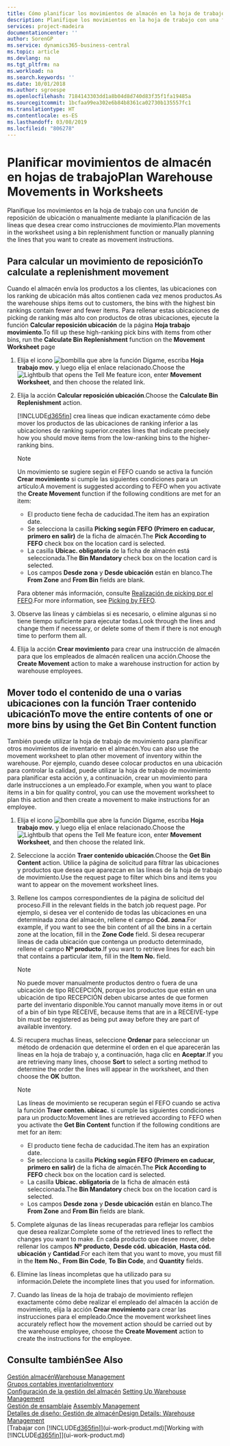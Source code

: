 ```yaml
---
title: Cómo planificar los movimientos de almacén en la hoja de trabajo | Documentos de Microsoft
description: Planifique los movimientos en la hoja de trabajo con una función de reposición de ubicación o manualmente mediante la planificación de las líneas que desea crear como instrucciones de movimiento.
services: project-madeira
documentationcenter: ''
author: SorenGP
ms.service: dynamics365-business-central
ms.topic: article
ms.devlang: na
ms.tgt_pltfrm: na
ms.workload: na
ms.search.keywords: ''
ms.date: 10/01/2018
ms.author: sgroespe
ms.openlocfilehash: 7184143303dd1a8b04d8d740d83f35f1fa19485a
ms.sourcegitcommit: 1bcfaa99ea302e6b84b8361ca02730b135557fc1
ms.translationtype: HT
ms.contentlocale: es-ES
ms.lasthandoff: 03/08/2019
ms.locfileid: "806278"
---
```

# <a name="plan-warehouse-movements-in-worksheets"></a><span data-ttu-id="7d63c-103">Planificar movimientos de almacén en hojas de trabajo</span><span class="sxs-lookup"><span data-stu-id="7d63c-103">Plan Warehouse Movements in Worksheets</span></span>
<span data-ttu-id="7d63c-104">Planifique los movimientos en la hoja de trabajo con una función de reposición de ubicación o manualmente mediante la planificación de las líneas que desea crear como instrucciones de movimiento.</span><span class="sxs-lookup"><span data-stu-id="7d63c-104">Plan movements in the worksheet using a bin replenishment function or manually planning the lines that you want to create as movement instructions.</span></span>  

## <a name="to-calculate-a-replenishment-movement"></a><span data-ttu-id="7d63c-105">Para calcular un movimiento de reposición</span><span class="sxs-lookup"><span data-stu-id="7d63c-105">To calculate a replenishment movement</span></span>  
<span data-ttu-id="7d63c-106">Cuando el almacén envía los productos a los clientes, las ubicaciones con los ranking de ubicación más altos contienen cada vez menos productos.</span><span class="sxs-lookup"><span data-stu-id="7d63c-106">As the warehouse ships items out to customers, the bins with the highest bin rankings contain fewer and fewer items.</span></span> <span data-ttu-id="7d63c-107">Para rellenar estas ubicaciones de picking de ranking más alto con productos de otras ubicaciones, ejecute la función **Calcular reposición ubicación** de la página **Hoja trabajo movimiento**.</span><span class="sxs-lookup"><span data-stu-id="7d63c-107">To fill up these high-ranking pick bins with items from other bins, run the **Calculate Bin Replenishment** function on the **Movement Worksheet** page</span></span>

1.  <span data-ttu-id="7d63c-108">Elija el icono ![bombilla que abre la función Dígame](media/ui-search/search_small.png "Dígame que desea hacer"), escriba **Hoja trabajo mov.** y luego elija el enlace relacionado.</span><span class="sxs-lookup"><span data-stu-id="7d63c-108">Choose the ![Lightbulb that opens the Tell Me feature](media/ui-search/search_small.png "Tell me what you want to do") icon, enter **Movement Worksheet**, and then choose the related link.</span></span>  
2.  <span data-ttu-id="7d63c-109">Elija la acción **Calcular reposición ubicación**.</span><span class="sxs-lookup"><span data-stu-id="7d63c-109">Choose the **Calculate Bin Replenishment** action.</span></span>  

    [!INCLUDE[d365fin](includes/d365fin_md.md)] <span data-ttu-id="7d63c-110">crea líneas que indican exactamente cómo debe mover los productos de las ubicaciones de ranking inferior a las ubicaciones de ranking superior.</span><span class="sxs-lookup"><span data-stu-id="7d63c-110">creates lines that indicate precisely how you should move items from the low-ranking bins to the higher-ranking bins.</span></span>  

    > [!NOTE]  
    >  <span data-ttu-id="7d63c-111">Un movimiento se sugiere según el FEFO cuando se activa la función **Crear movimiento** si cumple las siguientes condiciones para un artículo:</span><span class="sxs-lookup"><span data-stu-id="7d63c-111">A movement is suggested according to FEFO when you activate the **Create Movement** function if the following conditions are met for an item:</span></span>  
    >   
    >  -   <span data-ttu-id="7d63c-112">El producto tiene fecha de caducidad.</span><span class="sxs-lookup"><span data-stu-id="7d63c-112">The item has an expiration date.</span></span>  
    > -   <span data-ttu-id="7d63c-113">Se selecciona la casilla **Picking según FEFO (Primero en caducar, primero en salir)** de la ficha de almacén.</span><span class="sxs-lookup"><span data-stu-id="7d63c-113">The **Pick According to FEFO** check box on the location card is selected.</span></span>  
    > -   <span data-ttu-id="7d63c-114">La casilla **Ubicac. obligatoria** de la ficha de almacén está seleccionada.</span><span class="sxs-lookup"><span data-stu-id="7d63c-114">The **Bin Mandatory** check box on the location card is selected.</span></span>  
    > -   <span data-ttu-id="7d63c-115">Los campos **Desde zona** y **Desde ubicación** están en blanco.</span><span class="sxs-lookup"><span data-stu-id="7d63c-115">The **From Zone** and **From Bin** fields are blank.</span></span>  

    <span data-ttu-id="7d63c-116">Para obtener más información, consulte [Realización de picking por el FEFO](warehouse-picking-by-fefo.md).</span><span class="sxs-lookup"><span data-stu-id="7d63c-116">For more information, see [Picking by FEFO](warehouse-picking-by-fefo.md).</span></span>  

3.  <span data-ttu-id="7d63c-117">Observe las líneas y cámbielas si es necesario, o elimine algunas si no tiene tiempo suficiente para ejecutar todas.</span><span class="sxs-lookup"><span data-stu-id="7d63c-117">Look through the lines and change them if necessary, or delete some of them if there is not enough time to perform them all.</span></span>  
4.  <span data-ttu-id="7d63c-118">Elija la acción **Crear movimiento** para crear una instrucción de almacén para que los empleados de almacén realicen una acción.</span><span class="sxs-lookup"><span data-stu-id="7d63c-118">Choose the **Create Movement** action to make a warehouse instruction for action by warehouse employees.</span></span>  

## <a name="to-move-the-entire-contents-of-one-or-more-bins-by-using-the-get-bin-content-function"></a><span data-ttu-id="7d63c-119">Mover todo el contenido de una o varias ubicaciones con la función Traer contenido ubicación</span><span class="sxs-lookup"><span data-stu-id="7d63c-119">To move the entire contents of one or more bins by using the Get Bin Content function</span></span>  
<span data-ttu-id="7d63c-120">También puede utilizar la hoja de trabajo de movimiento para planificar otros movimientos de inventario en el almacén.</span><span class="sxs-lookup"><span data-stu-id="7d63c-120">You can also use the movement worksheet to plan other movement of inventory within the warehouse.</span></span> <span data-ttu-id="7d63c-121">Por ejemplo, cuando desee colocar productos en una ubicación para controlar la calidad, puede utilizar la hoja de trabajo de movimiento para planificar esta acción y, a continuación, crear un movimiento para darle instrucciones a un empleado.</span><span class="sxs-lookup"><span data-stu-id="7d63c-121">For example, when you want to place items in a bin for quality control, you can use the movement worksheet to plan this action and then create a movement to make instructions for an employee.</span></span>  

1.  <span data-ttu-id="7d63c-122">Elija el icono ![bombilla que abre la función Dígame](media/ui-search/search_small.png "Dígame que desea hacer"), escriba **Hoja trabajo mov.** y luego elija el enlace relacionado.</span><span class="sxs-lookup"><span data-stu-id="7d63c-122">Choose the ![Lightbulb that opens the Tell Me feature](media/ui-search/search_small.png "Tell me what you want to do") icon, enter **Movement Worksheet**, and then choose the related link.</span></span>  
2.  <span data-ttu-id="7d63c-123">Seleccione la acción **Traer contenido ubicación**.</span><span class="sxs-lookup"><span data-stu-id="7d63c-123">Choose the **Get Bin Content** action.</span></span> <span data-ttu-id="7d63c-124">Utilice la página de solicitud para filtrar las ubicaciones y productos que desea que aparezcan en las líneas de la hoja de trabajo de movimiento.</span><span class="sxs-lookup"><span data-stu-id="7d63c-124">Use the request page to filter which bins and items you want to appear on the movement worksheet lines.</span></span>  
3.  <span data-ttu-id="7d63c-125">Rellene los campos correspondientes de la página de solicitud del proceso.</span><span class="sxs-lookup"><span data-stu-id="7d63c-125">Fill in the relevant fields in the batch job request page.</span></span> <span data-ttu-id="7d63c-126">Por ejemplo, si desea ver el contenido de todas las ubicaciones en una determinada zona del almacén, rellene el campo **Cód. zona**.</span><span class="sxs-lookup"><span data-stu-id="7d63c-126">For example, if you want to see the bin content of all the bins in a certain zone at the location, fill in the **Zone Code** field.</span></span> <span data-ttu-id="7d63c-127">Si desea recuperar líneas de cada ubicación que contenga un producto determinado, rellene el campo **Nº producto**.</span><span class="sxs-lookup"><span data-stu-id="7d63c-127">If you want to retrieve lines for each bin that contains a particular item, fill in the **Item No.** field.</span></span>  

    > [!NOTE]  
    >  <span data-ttu-id="7d63c-128">No puede mover manualmente productos dentro o fuera de una ubicación de tipo RECEPCIÓN, porque los productos que están en una ubicación de tipo RECEPCIÓN deben ubicarse antes de que formen parte del inventario disponible.</span><span class="sxs-lookup"><span data-stu-id="7d63c-128">You cannot manually move items in or out of a bin of bin type RECEIVE, because items that are in a RECEIVE-type bin must be registered as being put away before they are part of available inventory.</span></span>  

4.  <span data-ttu-id="7d63c-129">Si recupera muchas líneas, seleccione **Ordenar** para seleccionar un método de ordenación que determine el orden en el que aparecerán las líneas en la hoja de trabajo y, a continuación, haga clic en **Aceptar**.</span><span class="sxs-lookup"><span data-stu-id="7d63c-129">If you are retrieving many lines, choose **Sort** to select a sorting method to determine the order the lines will appear in the worksheet, and then choose the **OK** button.</span></span>  

    > [!NOTE]  
    >  <span data-ttu-id="7d63c-130">Las líneas de movimiento se recuperan según el FEFO cuando se activa la función **Traer conten. ubicac.** si cumple las siguientes condiciones para un producto:</span><span class="sxs-lookup"><span data-stu-id="7d63c-130">Movement lines are retrieved according to FEFO when you activate the **Get Bin Content** function if the following conditions are met for an item:</span></span>  
    >   
    >  -   <span data-ttu-id="7d63c-131">El producto tiene fecha de caducidad.</span><span class="sxs-lookup"><span data-stu-id="7d63c-131">The item has an expiration date.</span></span>  
    > -   <span data-ttu-id="7d63c-132">Se selecciona la casilla **Picking según FEFO (Primero en caducar, primero en salir)** de la ficha de almacén.</span><span class="sxs-lookup"><span data-stu-id="7d63c-132">The **Pick According to FEFO** check box on the location card is selected.</span></span>  
    > -   <span data-ttu-id="7d63c-133">La casilla **Ubicac. obligatoria** de la ficha de almacén está seleccionada.</span><span class="sxs-lookup"><span data-stu-id="7d63c-133">The **Bin Mandatory** check box on the location card is selected.</span></span>  
    > -   <span data-ttu-id="7d63c-134">Los campos **Desde zona** y **Desde ubicación** están en blanco.</span><span class="sxs-lookup"><span data-stu-id="7d63c-134">The **From Zone** and **From Bin** fields are blank.</span></span>  

5.  <span data-ttu-id="7d63c-135">Complete algunas de las líneas recuperadas para reflejar los cambios que desea realizar.</span><span class="sxs-lookup"><span data-stu-id="7d63c-135">Complete some of the retrieved lines to reflect the changes you want to make.</span></span> <span data-ttu-id="7d63c-136">En cada producto que desee mover, debe rellenar los campos **Nº producto**, **Desde cód. ubicación**, **Hasta cód. ubicación** y **Cantidad**.</span><span class="sxs-lookup"><span data-stu-id="7d63c-136">For each item that you want to move, you must fill in the **Item No.**, **From Bin Code**, **To Bin Code**, and **Quantity** fields.</span></span>  
6.  <span data-ttu-id="7d63c-137">Elimine las líneas incompletas que ha utilizado para su información.</span><span class="sxs-lookup"><span data-stu-id="7d63c-137">Delete the incomplete lines that you used for information.</span></span>  
7.  <span data-ttu-id="7d63c-138">Cuando las líneas de la hoja de trabajo de movimiento reflejen exactamente cómo debe realizar el empleado del almacén la acción de movimiento, elija la acción **Crear movimiento** para crear las instrucciones para el empleado.</span><span class="sxs-lookup"><span data-stu-id="7d63c-138">Once the movement worksheet lines accurately reflect how the movement action should be carried out by the warehouse employee, choose the **Create Movement** action to create the instructions for the employee.</span></span>  

## <a name="see-also"></a><span data-ttu-id="7d63c-139">Consulte también</span><span class="sxs-lookup"><span data-stu-id="7d63c-139">See Also</span></span>  
[<span data-ttu-id="7d63c-140">Gestión almacén</span><span class="sxs-lookup"><span data-stu-id="7d63c-140">Warehouse Management</span></span>](warehouse-manage-warehouse.md)  
[<span data-ttu-id="7d63c-141">Grupos contables inventario</span><span class="sxs-lookup"><span data-stu-id="7d63c-141">Inventory</span></span>](inventory-manage-inventory.md)  
<span data-ttu-id="7d63c-142">[Configuración de la gestión del almacén](warehouse-setup-warehouse.md)   </span><span class="sxs-lookup"><span data-stu-id="7d63c-142">[Setting Up Warehouse Management](warehouse-setup-warehouse.md)   </span></span>  
<span data-ttu-id="7d63c-143">[Gestión de ensamblaje](assembly-assemble-items.md)  </span><span class="sxs-lookup"><span data-stu-id="7d63c-143">[Assembly Management](assembly-assemble-items.md)  </span></span>  
[<span data-ttu-id="7d63c-144">Detalles de diseño: Gestión de almacén</span><span class="sxs-lookup"><span data-stu-id="7d63c-144">Design Details: Warehouse Management</span></span>](design-details-warehouse-management.md)  
<span data-ttu-id="7d63c-145">[Trabajar con [!INCLUDE[d365fin](includes/d365fin_md.md)]](ui-work-product.md)</span><span class="sxs-lookup"><span data-stu-id="7d63c-145">[Working with [!INCLUDE[d365fin](includes/d365fin_md.md)]](ui-work-product.md)</span></span>
